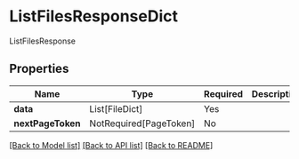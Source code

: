# ListFilesResponseDict

ListFilesResponse

## Properties
| Name | Type | Required | Description |
| ------------ | ------------- | ------------- | ------------- |
**data** | List[FileDict] | Yes |  |
**nextPageToken** | NotRequired[PageToken] | No |  |


[[Back to Model list]](../../../README.md#models-v2-link) [[Back to API list]](../../../README.md#documentation-for-api-endpoints) [[Back to README]](../../../README.md)
